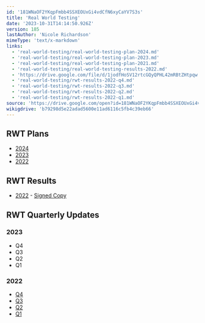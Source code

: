 ```yaml
---
id: '181WNaOF2YKqpFmbb4SSXEOUxGi4vdCfN6xyCaYV7S3s'
title: 'Real World Testing'
date: '2023-10-31T14:14:50.926Z'
version: 185
lastAuthor: 'Nicole Richardson'
mimeType: 'text/x-markdown'
links:
  - 'real-world-testing/real-world-testing-plan-2024.md'
  - 'real-world-testing/real-world-testing-plan-2023.md'
  - 'real-world-testing/real-world-testing-plan-2021.md'
  - 'real-world-testing/real-world-testing-results-2022.md'
  - 'https://drive.google.com/file/d/1jodfHoSV12rtcGQyQPHL42mRBtZHtpqw'
  - 'real-world-testing/rwt-results-2022-q4.md'
  - 'real-world-testing/rwt-results-2022-q3.md'
  - 'real-world-testing/rwt-results-2022-q2.md'
  - 'real-world-testing/rwt-results-2022-q1.md'
source: 'https://drive.google.com/open?id=181WNaOF2YKqpFmbb4SSXEOUxGi4vdCfN6xyCaYV7S3s'
wikigdrive: 'b79298d5e22adad5600e11ad6116c5fb4c39eb66'
---
```

## RWT Plans

* [2024](real-world-testing/real-world-testing-plan-2024.md)
* [2023](real-world-testing/real-world-testing-plan-2023.md)
* [2022](real-world-testing/real-world-testing-plan-2021.md)

## RWT Results

* [2022](real-world-testing/real-world-testing-results-2022.md) - [Signed Copy](https://drive.google.com/file/d/1jodfHoSV12rtcGQyQPHL42mRBtZHtpqw)

## RWT Quarterly Updates


### 2023

* Q4
* Q3
* Q2
* Q1

### 2022

* [Q4](real-world-testing/rwt-results-2022-q4.md)
* [Q3](real-world-testing/rwt-results-2022-q3.md)
* [Q2](real-world-testing/rwt-results-2022-q2.md)
* [Q1](real-world-testing/rwt-results-2022-q1.md)

